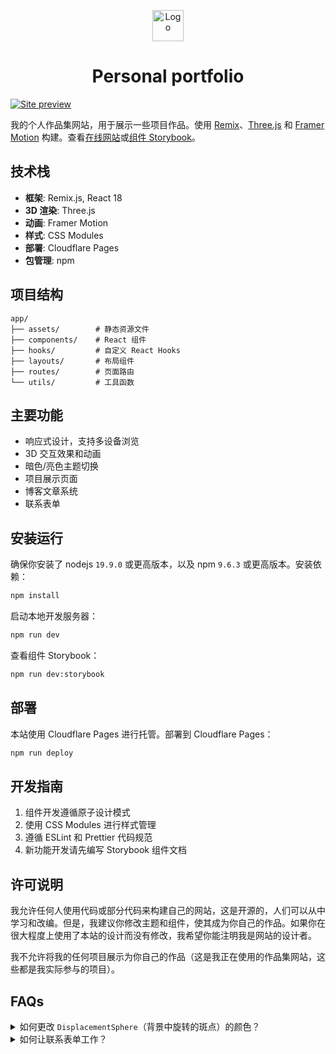 <p align="center">
  <img src="/public/favicon.svg" width="50" alt="Logo" />
</p>
<h1 align="center">Personal portfolio</h1>

[![Site preview](/public/site-preview.png)](https://hamishw.com)

我的个人作品集网站，用于展示一些项目作品。使用 [Remix](https://remix.run/)、[Three.js](https://threejs.org/) 和 [Framer Motion](https://www.framer.com/motion/) 构建。查看[在线网站](https://hamishw.com)或[组件 Storybook](https://storybook.hamishw.com)。

## 技术栈

- **框架**: Remix.js, React 18
- **3D 渲染**: Three.js
- **动画**: Framer Motion
- **样式**: CSS Modules
- **部署**: Cloudflare Pages
- **包管理**: npm

## 项目结构

```
app/
├── assets/        # 静态资源文件
├── components/    # React 组件
├── hooks/         # 自定义 React Hooks
├── layouts/       # 布局组件
├── routes/        # 页面路由
└── utils/         # 工具函数
```

## 主要功能

- 响应式设计，支持多设备浏览
- 3D 交互效果和动画
- 暗色/亮色主题切换
- 项目展示页面
- 博客文章系统
- 联系表单

## 安装运行

确保你安装了 nodejs `19.9.0` 或更高版本，以及 npm `9.6.3` 或更高版本。安装依赖：

```bash
npm install
```

启动本地开发服务器：

```bash
npm run dev
```

查看组件 Storybook：

```bash
npm run dev:storybook
```

## 部署

本站使用 Cloudflare Pages 进行托管。部署到 Cloudflare Pages：

```bash
npm run deploy
```

## 开发指南

1. 组件开发遵循原子设计模式
2. 使用 CSS Modules 进行样式管理
3. 遵循 ESLint 和 Prettier 代码规范
4. 新功能开发请先编写 Storybook 组件文档

## 许可说明

我允许任何人使用代码或部分代码来构建自己的网站，这是开源的，人们可以从中学习和改编。但是，我建议你修改主题和组件，使其成为你自己的作品。如果你在很大程度上使用了本站的设计而没有修改，我希望你能注明我是网站的设计者。

我不允许将我的任何项目展示为你自己的作品（这是我正在使用的作品集网站，这些都是我实际参与的项目）。

## FAQs

<details>
  <summary>如何更改 <code>DisplacementSphere</code>（背景中旋转的斑点）的颜色？</summary>
  
  你需要编辑片段着色器。[查看此 issue 了解更多详情](https://github.com/HamishMW/portfolio/issues/19#issuecomment-870996615)。
</details>

<details>
  <summary>如何让联系表单工作？</summary>
  
  要使联系表单工作，请创建一个 AWS 账户并设置 SES（Simple Email Service）。然后将你的详细信息填入 `.dev.vars.example` 并将其重命名为 `.dev.vars`。你还需要在 Cloudflare 仪表板中将这些作为环境变量添加，以使其在生产环境中工作。或者如果你不介意通过 Gmail 发送，可以使用 [nodemailer](https://nodemailer.com/) 替代。
</details>
